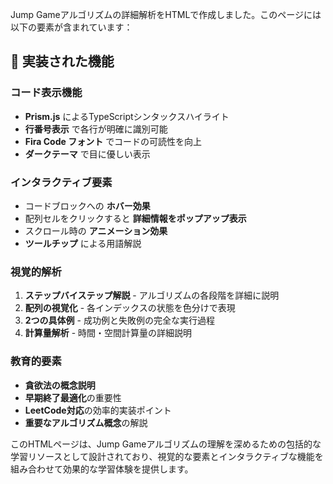 Jump Gameアルゴリズムの詳細解析をHTMLで作成しました。このページには以下の要素が含まれています：

## 🎨 **実装された機能**

### **コード表示機能**
- **Prism.js** によるTypeScriptシンタックスハイライト
- **行番号表示** で各行が明確に識別可能
- **Fira Code フォント** でコードの可読性を向上
- **ダークテーマ** で目に優しい表示

### **インタラクティブ要素**
- コードブロックへの **ホバー効果**
- 配列セルをクリックすると **詳細情報をポップアップ表示**
- スクロール時の **アニメーション効果**
- **ツールチップ** による用語解説

### **視覚的解析**
1. **ステップバイステップ解説** - アルゴリズムの各段階を詳細に説明
2. **配列の視覚化** - 各インデックスの状態を色分けで表現
3. **2つの具体例** - 成功例と失敗例の完全な実行過程
4. **計算量解析** - 時間・空間計算量の詳細説明

### **教育的要素**
- **貪欲法の概念説明**
- **早期終了最適化**の重要性
- **LeetCode対応**の効率的実装ポイント
- **重要なアルゴリズム概念**の解説

このHTMLページは、Jump Gameアルゴリズムの理解を深めるための包括的な学習リソースとして設計されており、視覚的な要素とインタラクティブな機能を組み合わせて効果的な学習体験を提供します。
